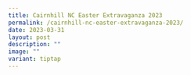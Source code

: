 ```yaml
---
title: Cairnhill NC Easter Extravaganza 2023
permalink: /cairnhill-nc-easter-extravaganza-2023/
date: 2023-03-31
layout: post
description: ""
image: ""
variant: tiptap
---
```


